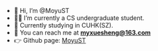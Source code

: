 - 👋 Hi, I’m @MoyuST
- 👨‍💻 I’m currently a CS undergraduate student.
- 🏫 Currently studying in CUHK(SZ).
- 📧 You can reach me at **myxuesheng@163.com**
- 👉 Github page: [MoyuST](http://moyust.github.io/)
